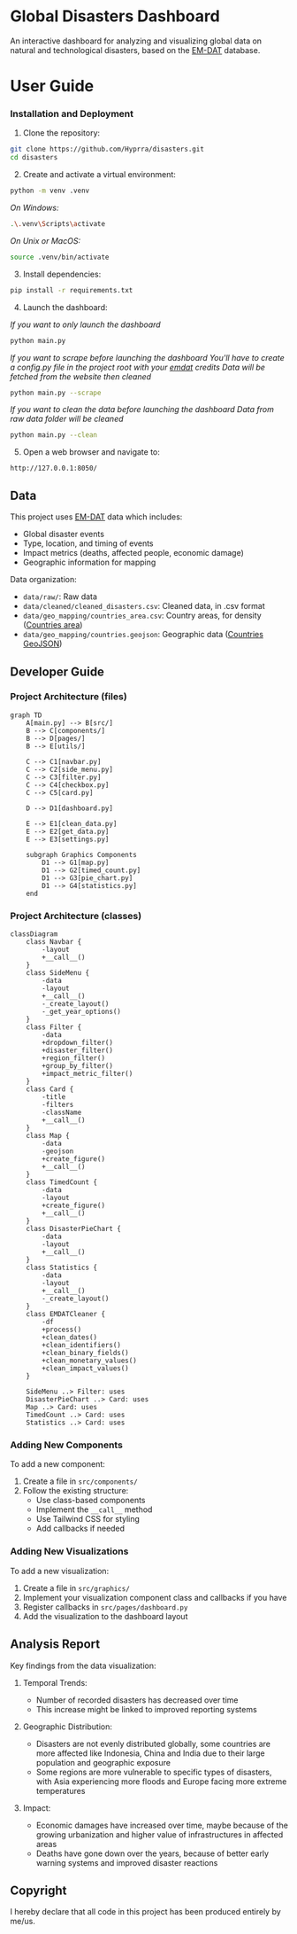 # Global Disasters Dashboard

An interactive dashboard for analyzing and visualizing global data on natural and technological disasters, based on the [EM-DAT](https://public.emdat.be/) database.

# User Guide

### Installation and Deployment

1. Clone the repository:
```bash
git clone https://github.com/Hyprra/disasters.git
cd disasters
```

2. Create and activate a virtual environment:
```bash
python -m venv .venv
```
_On Windows:_
```bash
.\.venv\Scripts\activate
```
_On Unix or MacOS:_
```bash
source .venv/bin/activate
```

3. Install dependencies:
```bash
pip install -r requirements.txt
```

4. Launch the dashboard:

_If you want to only launch the dashboard_
```bash
python main.py
```
_If you want to scrape before launching the dashboard_
_You'll have to create a config.py file in the project root with your [emdat](https://public.emdat.be/) credits_
_Data will be fetched from the website then cleaned_
```bash
python main.py --scrape
```
_If you want to clean the data before launching the dashboard_
_Data from raw data folder will be cleaned_
```bash
python main.py --clean
```

5. Open a web browser and navigate to:
```
http://127.0.0.1:8050/
```

## Data

This project uses [EM-DAT](https://public.emdat.be/) data which includes:

- Global disaster events
- Type, location, and timing of events
- Impact metrics (deaths, affected people, economic damage)
- Geographic information for mapping

Data organization:
- `data/raw/`: Raw data
- `data/cleaned/cleaned_disasters.csv`: Cleaned data, in .csv format
- `data/geo_mapping/countries_area.csv`: Country areas, for density ([Countries area](https://restcountries.com/))
- `data/geo_mapping/countries.geojson`: Geographic data ([Countries GeoJSON](https://github.com/datasets/geo-countries/blob/main/data/countries.geojson))

## Developer Guide

### Project Architecture (files)

```mermaid
graph TD
    A[main.py] --> B[src/]
    B --> C[components/]
    B --> D[pages/]
    B --> E[utils/]
    
    C --> C1[navbar.py]
    C --> C2[side_menu.py]
    C --> C3[filter.py]
    C --> C4[checkbox.py]
    C --> C5[card.py]
    
    D --> D1[dashboard.py]
    
    E --> E1[clean_data.py]
    E --> E2[get_data.py]
    E --> E3[settings.py]

    subgraph Graphics Components
        D1 --> G1[map.py]
        D1 --> G2[timed_count.py]
        D1 --> G3[pie_chart.py]
        D1 --> G4[statistics.py]
    end
```

### Project Architecture (classes)
```mermaid
classDiagram
    class Navbar {
        -layout
        +__call__()
    }
    class SideMenu {
        -data
        -layout
        +__call__()
        -_create_layout()
        -_get_year_options()
    }
    class Filter {
        -data
        +dropdown_filter()
        +disaster_filter()
        +region_filter()
        +group_by_filter()
        +impact_metric_filter()
    }
    class Card {
        -title
        -filters
        -className
        +__call__()
    }
    class Map {
        -data
        -geojson
        +create_figure()
        +__call__()
    }
    class TimedCount {
        -data
        -layout
        +create_figure()
        +__call__()
    }
    class DisasterPieChart {
        -data
        -layout
        +__call__()
    }
    class Statistics {
        -data
        -layout
        +__call__()
        -_create_layout()
    }
    class EMDATCleaner {
        -df
        +process()
        +clean_dates()
        +clean_identifiers()
        +clean_binary_fields()
        +clean_monetary_values()
        +clean_impact_values()
    }

    SideMenu ..> Filter: uses
    DisasterPieChart ..> Card: uses
    Map ..> Card: uses
    TimedCount ..> Card: uses
    Statistics ..> Card: uses
```

### Adding New Components

To add a new component:
1. Create a file in `src/components/`
2. Follow the existing structure:
   - Use class-based components
   - Implement the `__call__` method
   - Use Tailwind CSS for styling
   - Add callbacks if needed

### Adding New Visualizations

To add a new visualization:
1. Create a file in `src/graphics/`
2. Implement your visualization component class and callbacks if you have
3. Register callbacks in `src/pages/dashboard.py`
4. Add the visualization to the dashboard layout

## Analysis Report

Key findings from the data visualization:

1. Temporal Trends:
   - Number of recorded disasters has decreased over time
   - This increase might be linked to improved reporting systems

2. Geographic Distribution:
   - Disasters are not evenly distributed globally, some countries are more affected like Indonesia, China and India due to their large population and geographic exposure
   - Some regions are more vulnerable to specific types of disasters, with Asia experiencing more floods and Europe facing more extreme temperatures

3. Impact:
   - Economic damages have increased over time, maybe because of the growing urbanization and higher value of infrastructures in affected areas
   - Deaths have gone down over the years, because of better early warning systems and improved disaster reactions

## Copyright

I hereby declare that all code in this project has been produced entirely by me/us.